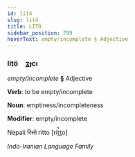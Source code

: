 ```yaml
---
id: litö
slug: litö
title: LİTÖ
sidebar_position: 799
hoverText: empty/incomplete § Adjective
---
```


### litö&emsp;<span kind="abugida">ʓɟcı</span>

*empty/incomplete* **§** Adjective

**Verb**: to be empty/incomplete

**Noun**: emptiness/incompleteness

**Modifier**: empty/incomplete

Nepali रित्तो ritto [rit̪̚t̪o]

*Indo-Iranian Language Family*